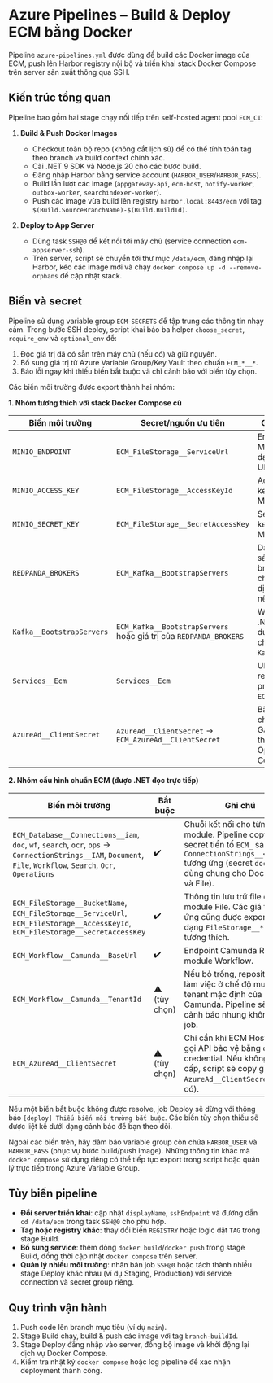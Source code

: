 # Azure Pipelines – Build & Deploy ECM bằng Docker

Pipeline `azure-pipelines.yml` được dùng để build các Docker image của ECM, push lên Harbor registry nội bộ và triển khai stack Docker Compose trên server sản xuất thông qua SSH.

## Kiến trúc tổng quan

Pipeline bao gồm hai stage chạy nối tiếp trên self-hosted agent pool `ECM_CI`:

1. **Build & Push Docker Images**
   - Checkout toàn bộ repo (không cắt lịch sử) để có thể tính toán tag theo branch và build context chính xác.
   - Cài .NET 9 SDK và Node.js 20 cho các bước build.
   - Đăng nhập Harbor bằng service account (`HARBOR_USER`/`HARBOR_PASS`).
   - Build lần lượt các image (`appgateway-api`, `ecm-host`, `notify-worker`, `outbox-worker`, `searchindexer-worker`).
   - Push các image vừa build lên registry `harbor.local:8443/ecm` với tag `$(Build.SourceBranchName)-$(Build.BuildId)`.

2. **Deploy to App Server**
   - Dùng task `SSH@0` để kết nối tới máy chủ (service connection `ecm-appserver-ssh`).
   - Trên server, script sẽ chuyển tới thư mục `/data/ecm`, đăng nhập lại Harbor, kéo các image mới và chạy `docker compose up -d --remove-orphans` để cập nhật stack.

## Biến và secret

Pipeline sử dụng variable group `ECM-SECRETS` để tập trung các thông tin nhạy cảm. Trong bước SSH deploy, script khai báo ba helper `choose_secret`, `require_env` và `optional_env` để:

1. Đọc giá trị đã có sẵn trên máy chủ (nếu có) và giữ nguyên.
2. Bổ sung giá trị từ Azure Variable Group/Key Vault theo chuẩn `ECM_*__*`.
3. Báo lỗi ngay khi thiếu biến bắt buộc và chỉ cảnh báo với biến tùy chọn.

Các biến môi trường được export thành hai nhóm:

**1. Nhóm tương thích với stack Docker Compose cũ**

| Biến môi trường | Secret/nguồn ưu tiên | Ghi chú |
|-----------------|----------------------|--------|
| `MINIO_ENDPOINT` | `ECM_FileStorage__ServiceUrl` | Endpoint MinIO/S3 dạng URL. |
| `MINIO_ACCESS_KEY` | `ECM_FileStorage__AccessKeyId` | Access key MinIO/S3. |
| `MINIO_SECRET_KEY` | `ECM_FileStorage__SecretAccessKey` | Secret key MinIO/S3. |
| `REDPANDA_BROKERS` | `ECM_Kafka__BootstrapServers` | Danh sách broker cho các dịch vụ nền tảng. |
| `Kafka__BootstrapServers` | `ECM_Kafka__BootstrapServers` hoặc giá trị của `REDPANDA_BROKERS` | Worker .NET sử dụng chuẩn `Kafka__*`. |
| `Services__Ecm` | `Services__Ecm` | URL reverse proxy tới `ECM.Host`. |
| `AzureAd__ClientSecret` | `AzureAd__ClientSecret` → `ECM_AzureAd__ClientSecret` | Bắt buộc cho App Gateway thực hiện OpenID Connect. |

**2. Nhóm cấu hình chuẩn ECM (được .NET đọc trực tiếp)**

| Biến môi trường | Bắt buộc | Ghi chú |
|-----------------|----------|--------|
| `ECM_Database__Connections__iam`, `doc`, `wf`, `search`, `ocr`, `ops` → `ConnectionStrings__IAM`, `Document`, `File`, `Workflow`, `Search`, `Ocr`, `Operations` | ✔️ | Chuỗi kết nối cho từng module. Pipeline copy từ secret tiền tố `ECM_` sang `ConnectionStrings__<Module>` tương ứng (secret `doc` được dùng chung cho Document và File). |
| `ECM_FileStorage__BucketName`, `ECM_FileStorage__ServiceUrl`, `ECM_FileStorage__AccessKeyId`, `ECM_FileStorage__SecretAccessKey` | ✔️ | Thông tin lưu trữ file cho module File. Các giá trị tương ứng cũng được export dưới dạng `FileStorage__*` để giữ tương thích. |
| `ECM_Workflow__Camunda__BaseUrl` | ✔️ | Endpoint Camunda REST cho module Workflow. |
| `ECM_Workflow__Camunda__TenantId` | ⚠️ (tùy chọn) | Nếu bỏ trống, repository sẽ làm việc ở chế độ multi-tenant mặc định của Camunda. Pipeline sẽ log cảnh báo nhưng không dừng job. |
| `ECM_AzureAd__ClientSecret` | ⚠️ (tùy chọn) | Chỉ cần khi ECM Host phải gọi API bảo vệ bằng client credential. Nếu không cung cấp, script sẽ copy giá trị từ `AzureAd__ClientSecret` (nếu có). |

Nếu một biến bắt buộc không được resolve, job Deploy sẽ dừng với thông báo `[deploy] Thiếu biến môi trường bắt buộc`. Các biến tùy chọn thiếu sẽ được liệt kê dưới dạng cảnh báo để bạn theo dõi.

Ngoài các biến trên, hãy đảm bảo variable group còn chứa `HARBOR_USER` và `HARBOR_PASS` (phục vụ bước build/push image). Những thông tin khác mà `docker compose` sử dụng riêng có thể tiếp tục export trong script hoặc quản lý trực tiếp trong Azure Variable Group.

## Tùy biến pipeline

- **Đổi server triển khai**: cập nhật `displayName`, `sshEndpoint` và đường dẫn `cd /data/ecm` trong task `SSH@0` cho phù hợp.
- **Tag hoặc registry khác**: thay đổi biến `REGISTRY` hoặc logic đặt `TAG` trong stage Build.
- **Bổ sung service**: thêm dòng `docker build`/`docker push` trong stage Build, đồng thời cập nhật `docker compose` trên server.
- **Quản lý nhiều môi trường**: nhân bản job `SSH@0` hoặc tách thành nhiều stage Deploy khác nhau (ví dụ Staging, Production) với service connection và secret group riêng.

## Quy trình vận hành

1. Push code lên branch mục tiêu (ví dụ `main`).
2. Stage Build chạy, build & push các image với tag `branch-buildId`.
3. Stage Deploy đăng nhập vào server, đồng bộ image và khởi động lại dịch vụ Docker Compose.
4. Kiểm tra nhật ký `docker compose` hoặc log pipeline để xác nhận deployment thành công.
